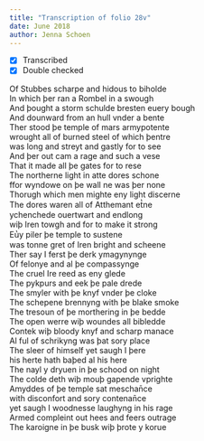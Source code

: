 ```yaml
---
title: "Transcription of folio 28v"
date: June 2018
author: Jenna Schoen
---
```

- [X] Transcribed
- [x] Double checked

Of Stubbes scharpe and hidous to biholde  
In which þer ran a Rombel in a swough  
And þought a storm schulde bresten euery bough  
And dounward from an hull vnder a bente  
Ther stood þe temple of mars armypotente  
wrought all of burned steel of which þentre  
was long and streyt and gastly for to see  
And þer out cam a rage and such a vese  
That it made all þe gates for to rese  
The northerne light in atte dores schone  
ffor wyndowe on þe wall ne was þer none  
Thorugh which men mighte eny light discerne  
The dores waren all of Atthemant et̔ne  
ychenchede ouertwart and endlong  
wiþ Iren towgh and for to make it strong  
Eu̔y piler þe temple to sustene  
was tonne gret of Iren bright and scheene  
Ther say I ferst þe derk ymagynynge  
Of felonye and al þe compassynge  
The cruel Ire reed as eny glede  
The pykpurs and eek þe pale drede  
The smyler with þe knyf vnder þe cloke  
The schepene brennyng with þe blake smoke  
The tresoun of þe morthering in þe bedde  
The open werre wiþ woundes all bibledde  
Contek wiþ bloody knyf and scharp manace  
Al ful of schrikyng was þat sory place  
The sleer of himself yet saugh I þere  
his herte hath baþed al his here  
The nayl y dryuen in þe schood on night  
The colde deth wiþ mouþ gapende vprighte  
Amyddes of þe temple sat meschan̄ce  
with disconfort and sory contenan̄ce  
yet saugh I woodnesse laughyng in his rage  
Armed compleint out hees and feers outrage  
The karoigne in þe busk wiþ þrote y korue  
